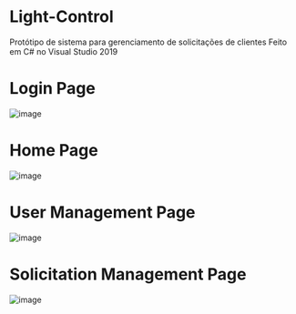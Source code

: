 # Light-Control
Protótipo de sistema para gerenciamento de solicitações de clientes
Feito em C# no Visual Studio 2019

# Login Page
![image](https://user-images.githubusercontent.com/67766992/120318923-d1862d00-c2b6-11eb-98b0-8214f0689c85.png)

# Home Page
![image](https://user-images.githubusercontent.com/67766992/120319051-f37faf80-c2b6-11eb-8ba0-82bbc7633166.png)

# User Management Page
![image](https://user-images.githubusercontent.com/67766992/120319167-18742280-c2b7-11eb-849e-862efb751dd2.png)

# Solicitation Management Page
![image](https://user-images.githubusercontent.com/67766992/120319318-42c5e000-c2b7-11eb-953a-5a1c755ecb28.png)

